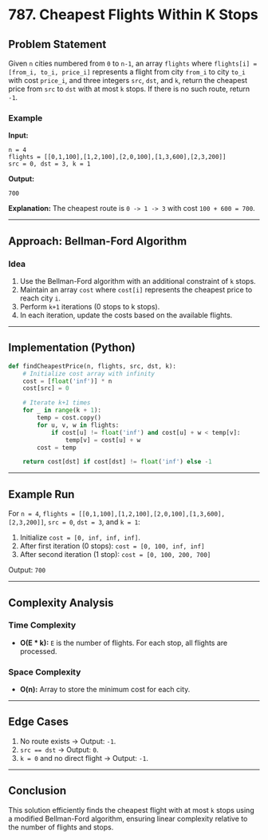 # 787. Cheapest Flights Within K Stops

## Problem Statement

Given `n` cities numbered from `0` to `n-1`, an array `flights` where `flights[i] = [from_i, to_i, price_i]` represents a flight from city `from_i` to city `to_i` with cost `price_i`, and three integers `src`, `dst`, and `k`, return the cheapest price from `src` to `dst` with at most `k` stops. If there is no such route, return `-1`.

### Example

**Input:**

```
n = 4
flights = [[0,1,100],[1,2,100],[2,0,100],[1,3,600],[2,3,200]]
src = 0, dst = 3, k = 1
```

**Output:**

```
700
```

**Explanation:** The cheapest route is `0 -> 1 -> 3` with cost `100 + 600 = 700`.

---

## Approach: Bellman-Ford Algorithm

### Idea

1. Use the Bellman-Ford algorithm with an additional constraint of `k` stops.
2. Maintain an array `cost` where `cost[i]` represents the cheapest price to reach city `i`.
3. Perform `k+1` iterations (0 stops to k stops).
4. In each iteration, update the costs based on the available flights.

---

## Implementation (Python)

```python
def findCheapestPrice(n, flights, src, dst, k):
    # Initialize cost array with infinity
    cost = [float('inf')] * n
    cost[src] = 0

    # Iterate k+1 times
    for _ in range(k + 1):
        temp = cost.copy()
        for u, v, w in flights:
            if cost[u] != float('inf') and cost[u] + w < temp[v]:
                temp[v] = cost[u] + w
        cost = temp

    return cost[dst] if cost[dst] != float('inf') else -1
```

---

## Example Run

For `n = 4`, `flights = [[0,1,100],[1,2,100],[2,0,100],[1,3,600],[2,3,200]]`, `src = 0`, `dst = 3`, and `k = 1`:

1. Initialize `cost = [0, inf, inf, inf]`.
2. After first iteration (0 stops): `cost = [0, 100, inf, inf]`
3. After second iteration (1 stop): `cost = [0, 100, 200, 700]`

Output: `700`

---

## Complexity Analysis

### Time Complexity

- **O(E * k):** `E` is the number of flights. For each stop, all flights are processed.

### Space Complexity

- **O(n):** Array to store the minimum cost for each city.

---

## Edge Cases

1. No route exists → Output: `-1`.
2. `src == dst` → Output: `0`.
3. `k = 0` and no direct flight → Output: `-1`.

---

## Conclusion

This solution efficiently finds the cheapest flight with at most `k` stops using a modified Bellman-Ford algorithm, ensuring linear complexity relative to the number of flights and stops.